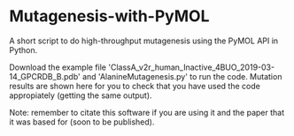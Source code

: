 # Mutagenesis-with-PyMOL
A short script to do high-throughput mutagenesis using the PyMOL API in Python.

Download the example file 'ClassA_v2r_human_Inactive_4BUO_2019-03-14_GPCRDB_B.pdb' and 'AlanineMutagenesis.py' to run the code.
Mutation results are shown here for you to check that you have used the code appropiately (getting the same output).

Note: remember to citate this software if you are using it and the paper that it was based for (soon to be published).



